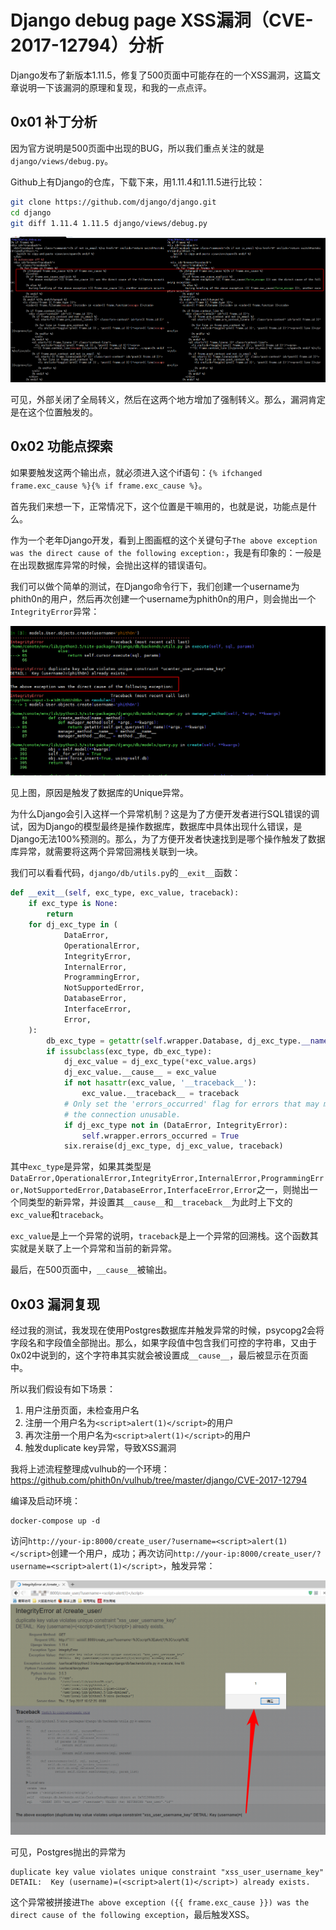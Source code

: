# Django debug page XSS漏洞（CVE-2017-12794）分析

Django发布了新版本1.11.5，修复了500页面中可能存在的一个XSS漏洞，这篇文章说明一下该漏洞的原理和复现，和我的一点点评。

## 0x01 补丁分析

因为官方说明是500页面中出现的BUG，所以我们重点关注的就是`django/views/debug.py`。

Github上有Django的仓库，下载下来，用1.11.4和1.11.5进行比较：

```bash
git clone https://github.com/django/django.git
cd django
git diff 1.11.4 1.11.5 django/views/debug.py
```

![sp170908_035017](img/django/sp170908_035017.png)

可见，外部关闭了全局转义，然后在这两个地方增加了强制转义。那么，漏洞肯定是在这个位置触发的。

## 0x02 功能点探索

如果要触发这两个输出点，就必须进入这个if语句：`{% ifchanged frame.exc_cause %}{% if frame.exc_cause %}`。

首先我们来想一下，正常情况下，这个位置是干嘛用的，也就是说，功能点是什么。

作为一个老年Django开发，看到上图画框的这个关键句子`The above exception was the direct cause of the following exception:`，我是有印象的：一般是在出现数据库异常的时候，会抛出这样的错误语句。

我们可以做个简单的测试，在Django命令行下，我们创建一个username为phith0n的用户，然后再次创建一个username为phith0n的用户，则会抛出一个`IntegrityError`异常：

![sp170908_040738](img/django/sp170908_040738.png)

见上图，原因是触发了数据库的Unique异常。

为什么Django会引入这样一个异常机制？这是为了方便开发者进行SQL错误的调试，因为Django的模型最终是操作数据库，数据库中具体出现什么错误，是Django无法100%预测的。那么，为了方便开发者快速找到是哪个操作触发了数据库异常，就需要将这两个异常回溯栈关联到一块。

我们可以看看代码，`django/db/utils.py`的`__exit__`函数：

```python
def __exit__(self, exc_type, exc_value, traceback):
    if exc_type is None:
        return
    for dj_exc_type in (
            DataError,
            OperationalError,
            IntegrityError,
            InternalError,
            ProgrammingError,
            NotSupportedError,
            DatabaseError,
            InterfaceError,
            Error,
    ):
        db_exc_type = getattr(self.wrapper.Database, dj_exc_type.__name__)
        if issubclass(exc_type, db_exc_type):
            dj_exc_value = dj_exc_type(*exc_value.args)
            dj_exc_value.__cause__ = exc_value
            if not hasattr(exc_value, '__traceback__'):
                exc_value.__traceback__ = traceback
            # Only set the 'errors_occurred' flag for errors that may make
            # the connection unusable.
            if dj_exc_type not in (DataError, IntegrityError):
                self.wrapper.errors_occurred = True
            six.reraise(dj_exc_type, dj_exc_value, traceback)
```

其中`exc_type`是异常，如果其类型是`DataError,OperationalError,IntegrityError,InternalError,ProgrammingError,NotSupportedError,DatabaseError,InterfaceError,Error`之一，则抛出一个同类型的新异常，并设置其`__cause__`和`__traceback__`为此时上下文的`exc_value`和`traceback`。

`exc_value`是上一个异常的说明，`traceback`是上一个异常的回溯栈。这个函数其实就是关联了上一个异常和当前的新异常。

最后，在500页面中，`__cause__`被输出。

## 0x03 漏洞复现

经过我的测试，我发现在使用Postgres数据库并触发异常的时候，psycopg2会将字段名和字段值全部抛出。那么，如果字段值中包含我们可控的字符串，又由于0x02中说到的，这个字符串其实就会被设置成`__cause__`，最后被显示在页面中。

所以我们假设有如下场景：

1. 用户注册页面，未检查用户名
2. 注册一个用户名为`<script>alert(1)</script>`的用户
3. 再次注册一个用户名为`<script>alert(1)</script>`的用户
4. 触发duplicate key异常，导致XSS漏洞

我将上述流程整理成vulhub的一个环境：https://github.com/phith0n/vulhub/tree/master/django/CVE-2017-12794

编译及启动环境：

```
docker-compose up -d
```

访问`http://your-ip:8000/create_user/?username=<script>alert(1)</script>`创建一个用户，成功；再次访问`http://your-ip:8000/create_user/?username=<script>alert(1)</script>`，触发异常：

![sp170908_055317](img/django/sp170908_055317.png)

可见，Postgres抛出的异常为

```
duplicate key value violates unique constraint "xss_user_username_key"
DETAIL:  Key (username)=(<script>alert(1)</script>) already exists.
```

这个异常被拼接进`The above exception ({{ frame.exc_cause }}) was the direct cause of the following exception`，最后触发XSS。
